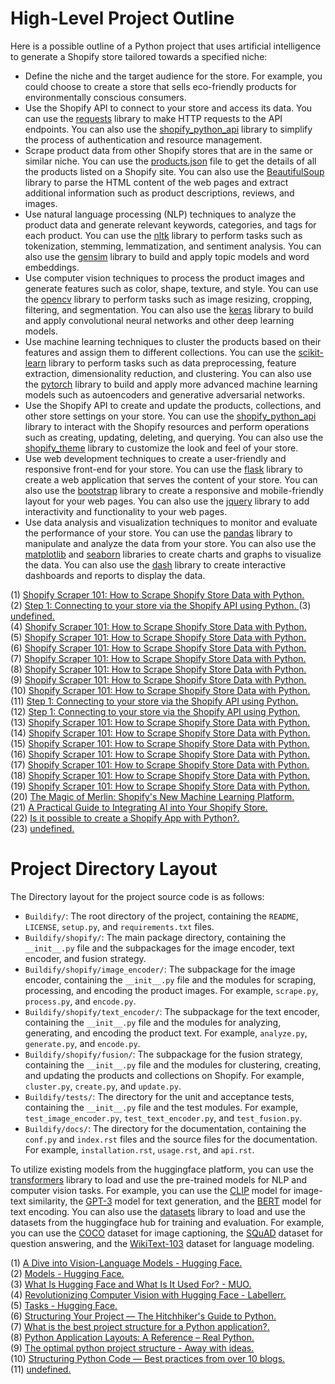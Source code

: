 # High-Level Project Outline

Here is a possible outline of a Python project that uses artificial intelligence to generate a Shopify store tailored towards a specified niche:

- Define the niche and the target audience for the store. For example, you could choose to create a store that sells eco-friendly products for environmentally conscious consumers.
- Use the Shopify API to connect to your store and access its data. You can use the [requests](^1^) library to make HTTP requests to the API endpoints. You can also use the [shopify_python_api](^3^) library to simplify the process of authentication and resource management.
- Scrape product data from other Shopify stores that are in the same or similar niche. You can use the [products.json](^6^) file to get the details of all the products listed on a Shopify site. You can also use the [BeautifulSoup](^1^) library to parse the HTML content of the web pages and extract additional information such as product descriptions, reviews, and images.
- Use natural language processing (NLP) techniques to analyze the product data and generate relevant keywords, categories, and tags for each product. You can use the [nltk](^1^) library to perform tasks such as tokenization, stemming, lemmatization, and sentiment analysis. You can also use the [gensim](^1^) library to build and apply topic models and word embeddings.
- Use computer vision techniques to process the product images and generate features such as color, shape, texture, and style. You can use the [opencv](^1^) library to perform tasks such as image resizing, cropping, filtering, and segmentation. You can also use the [keras](^1^) library to build and apply convolutional neural networks and other deep learning models.
- Use machine learning techniques to cluster the products based on their features and assign them to different collections. You can use the [scikit-learn](^1^) library to perform tasks such as data preprocessing, feature extraction, dimensionality reduction, and clustering. You can also use the [pytorch](^1^) library to build and apply more advanced machine learning models such as autoencoders and generative adversarial networks.
- Use the Shopify API to create and update the products, collections, and other store settings on your store. You can use the [shopify_python_api](^3^) library to interact with the Shopify resources and perform operations such as creating, updating, deleting, and querying. You can also use the [shopify_theme](^3^) library to customize the look and feel of your store.
- Use web development techniques to create a user-friendly and responsive front-end for your store. You can use the [flask](^1^) library to create a web application that serves the content of your store. You can also use the [bootstrap](^1^) library to create a responsive and mobile-friendly layout for your web pages. You can also use the [jquery](^1^) library to add interactivity and functionality to your web pages.
- Use data analysis and visualization techniques to monitor and evaluate the performance of your store. You can use the [pandas](^1^) library to manipulate and analyze the data from your store. You can also use the [matplotlib](^1^) and [seaborn](^1^) libraries to create charts and graphs to visualize the data. You can also use the [dash](^1^) library to create interactive dashboards and reports to display the data.

(1) [Shopify Scraper 101: How to Scrape Shopify Store Data with Python.](https://dev.to/barbaraulowee/shopify-scraper-101-how-to-scrape-shopify-store-data-with-python-4e3o)  
(2) [Step 1: Connecting to your store via the Shopify API using Python. ](https://newprediction.com/python-shopify-api-tutorial/) 
(3) [undefined. ](https://www.exampleshop.com/products.json)  
(4) [Shopify Scraper 101: How to Scrape Shopify Store Data with Python. ](https://dev.to/barbaraulowee/shopify-scraper-101-how-to-scrape-shopify-store-data-with-python-4e3o)  
(5) [Shopify Scraper 101: How to Scrape Shopify Store Data with Python. ](https://dev.to/barbaraulowee/shopify-scraper-101-how-to-scrape-shopify-store-data-with-python-4e3o)  
(6) [Shopify Scraper 101: How to Scrape Shopify Store Data with Python. ](https://dev.to/barbaraulowee/shopify-scraper-101-how-to-scrape-shopify-store-data-with-python-4e3o)  
(7) [Shopify Scraper 101: How to Scrape Shopify Store Data with Python. ](https://dev.to/barbaraulowee/shopify-scraper-101-how-to-scrape-shopify-store-data-with-python-4e3o)  
(8) [Shopify Scraper 101: How to Scrape Shopify Store Data with Python. ](https://dev.to/barbaraulowee/shopify-scraper-101-how-to-scrape-shopify-store-data-with-python-4e3o)  
(9) [Shopify Scraper 101: How to Scrape Shopify Store Data with Python. ](https://dev.to/barbaraulowee/shopify-scraper-101-how-to-scrape-shopify-store-data-with-python-4e3o)  
(10) [Shopify Scraper 101: How to Scrape Shopify Store Data with Python. ](https://dev.to/barbaraulowee/shopify-scraper-101-how-to-scrape-shopify-store-data-with-python-4e3o)  
(11) [Step 1: Connecting to your store via the Shopify API using Python. ](https://newprediction.com/python-shopify-api-tutorial/)  
(12) [Step 1: Connecting to your store via the Shopify API using Python. ](https://newprediction.com/python-shopify-api-tutorial/)  
(13) [Shopify Scraper 101: How to Scrape Shopify Store Data with Python. ](https://dev.to/barbaraulowee/shopify-scraper-101-how-to-scrape-shopify-store-data-with-python-4e3o)  
(14) [Shopify Scraper 101: How to Scrape Shopify Store Data with Python. ](https://dev.to/barbaraulowee/shopify-scraper-101-how-to-scrape-shopify-store-data-with-python-4e3o)  
(15) [Shopify Scraper 101: How to Scrape Shopify Store Data with Python. ](https://dev.to/barbaraulowee/shopify-scraper-101-how-to-scrape-shopify-store-data-with-python-4e3o)  
(16) [Shopify Scraper 101: How to Scrape Shopify Store Data with Python. ](https://dev.to/barbaraulowee/shopify-scraper-101-how-to-scrape-shopify-store-data-with-python-4e3o)  
(17) [Shopify Scraper 101: How to Scrape Shopify Store Data with Python. ](https://dev.to/barbaraulowee/shopify-scraper-101-how-to-scrape-shopify-store-data-with-python-4e3o)  
(18) [Shopify Scraper 101: How to Scrape Shopify Store Data with Python. ](https://dev.to/barbaraulowee/shopify-scraper-101-how-to-scrape-shopify-store-data-with-python-4e3o)  
(19) [Shopify Scraper 101: How to Scrape Shopify Store Data with Python. ](https://dev.to/barbaraulowee/shopify-scraper-101-how-to-scrape-shopify-store-data-with-python-4e3o)  
(20) [The Magic of Merlin: Shopify's New Machine Learning Platform. ](https://shopify.engineering/merlin-shopify-machine-learning-platform)  
(21) [A Practical Guide to Integrating AI into Your Shopify Store. ](https://claid.ai/blog/article/shopify)  
(22) [Is it possible to create a Shopify App with Python?. ](https://stackoverflow.com/questions/59308100/is-it-possible-to-create-a-shopify-app-with-python)  
(23) [undefined. ](https://github.com/Shopify/shopify_django_app)   

# Project Directory Layout

The Directory layout for the project source code is as follows:

- `Buildify/`: The root directory of the project, containing the `README`, `LICENSE`, `setup.py`, and `requirements.txt` files.
- `Buildify/shopify/`: The main package directory, containing the `__init__.py` file and the subpackages for the image encoder, text encoder, and fusion strategy.
- `Buildify/shopify/image_encoder/`: The subpackage for the image encoder, containing the `__init__.py` file and the modules for scraping, processing, and encoding the product images. For example, `scrape.py`, `process.py`, and `encode.py`.
- `Buildify/shopify/text_encoder/`: The subpackage for the text encoder, containing the `__init__.py` file and the modules for analyzing, generating, and encoding the product text. For example, `analyze.py`, `generate.py`, and `encode.py`.
- `Buildify/shopify/fusion/`: The subpackage for the fusion strategy, containing the `__init__.py` file and the modules for clustering, creating, and updating the products and collections on Shopify. For example, `cluster.py`, `create.py`, and `update.py`.
- `Buildify/tests/`: The directory for the unit and acceptance tests, containing the `__init__.py` file and the test modules. For example, `test_image_encoder.py`, `test_text_encoder.py`, and `test_fusion.py`.
- `Buildify/docs/`: The directory for the documentation, containing the `conf.py` and `index.rst` files and the source files for the documentation. For example, `installation.rst`, `usage.rst`, and `api.rst`.  

To utilize existing models from the huggingface platform, you can use the [transformers](^1^) library to load and use the pre-trained models for NLP and computer vision tasks. For example, you can use the [CLIP](^2^) model for image-text similarity, the [GPT-3](^3^) model for text generation, and the [BERT](^4^) model for text encoding. You can also use the [datasets](^5^) library to load and use the datasets from the huggingface hub for training and evaluation. For example, you can use the [COCO](^6^) dataset for image captioning, the [SQuAD](^7^) dataset for question answering, and the [WikiText-103](^8^) dataset for language modeling.  

(1) [A Dive into Vision-Language Models - Hugging Face. ](https://huggingface.co/blog/vision_language_pretraining)  
(2) [Models - Hugging Face. ](https://huggingface.co/models)  
(3) [What Is Hugging Face and What Is It Used For? - MUO. ](https://www.makeuseof.com/what-is-hugging-face-and-what-is-it-used-for/)  
(4) [Revolutionizing Computer Vision with Hugging Face - Labellerr. ](https://www.labellerr.com/blog/revolutionizing-computer-vision-with-hugging-face/)  
(5) [Tasks - Hugging Face. ](https://huggingface.co/tasks)  
(6) [Structuring Your Project — The Hitchhiker's Guide to Python. ](https://docs.python-guide.org/writing/structure/)  
(7) [What is the best project structure for a Python application?. ](https://stackoverflow.com/questions/193161/what-is-the-best-project-structure-for-a-python-application)  
(8) [Python Application Layouts: A Reference – Real Python. ](https://realpython.com/python-application-layouts/)  
(9) [The optimal python project structure - Away with ideas. ](https://awaywithideas.com/the-optimal-python-project-structure/)  
(10) [Structuring Python Code — Best practices from over 10 blogs. ](https://medium.com/analytics-vidhya/structuring-python-code-best-practices-from-over-10-blogs-2e33cbb83c49)  
(11) [undefined. ](https://realpython.com/python-pep8/)   
